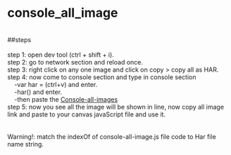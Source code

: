 # console_all_image<br>
<br>
##steps<br>
<br>
step 1: open dev tool (ctrl + shift + i). <br>
step 2: go to network section and reload once.  <br>
step 3: right click on any one image and click on  copy > copy all as HAR.<br>
step 4: now come to console section and type in console section<br>
&nbsp;&nbsp;&nbsp;            -var har = (ctrl+v) and enter.<br>
&nbsp;&nbsp;&nbsp;            -har() and enter.<br>
&nbsp;&nbsp;&nbsp;            -then paste the <a href="https://github.com/adii4491/console_all_image/blob/main/console-all-image.js">Console-all-images</a><br>
step 5: now you see all the image will be shown in line, now copy all image link and paste to your canvas javaScript file and use it.<br>
<br>
<br>
Warning!: match the indexOf of console-all-image.js file code to Har file name string.<br>
